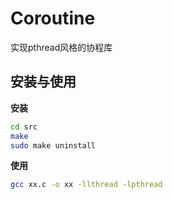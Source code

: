 # Coroutine
实现pthread风格的协程库

## 安装与使用 

**安装**

```bash
cd src
make
sudo make uninstall
```

**使用**

```bash
gcc xx.c -o xx -llthread -lpthread
```

